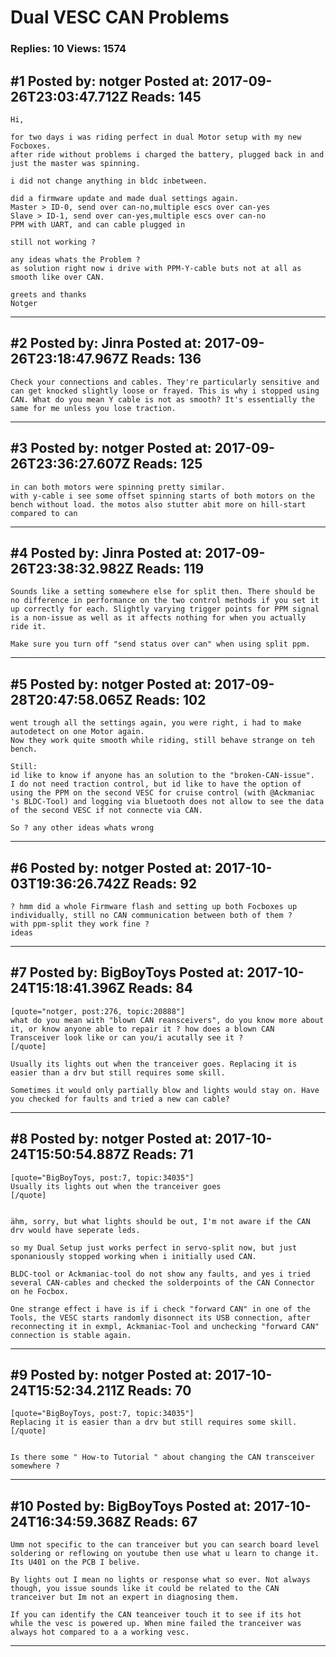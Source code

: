 # Dual VESC CAN Problems

### Replies: 10 Views: 1574

## \#1 Posted by: notger Posted at: 2017-09-26T23:03:47.712Z Reads: 145

```
Hi,

for two days i was riding perfect in dual Motor setup with my new Focboxes.
after ride without problems i charged the battery, plugged back in and just the master was spinning.

i did not change anything in bldc inbetween.

did a firmware update and made dual settings again.
Master > ID-0, send over can-no,multiple escs over can-yes
Slave > ID-1, send over can-yes,multiple escs over can-no
PPM with UART, and can cable plugged in

still not working ?

any ideas whats the Problem ?
as solution right now i drive with PPM-Y-cable buts not at all as smooth like over CAN.

greets and thanks
Notger
```

---
## \#2 Posted by: Jinra Posted at: 2017-09-26T23:18:47.967Z Reads: 136

```
Check your connections and cables. They're particularly sensitive and can get knocked slightly loose or frayed. This is why i stopped using CAN. What do you mean Y cable is not as smooth? It's essentially the same for me unless you lose traction.
```

---
## \#3 Posted by: notger Posted at: 2017-09-26T23:36:27.607Z Reads: 125

```
in can both motors were spinning pretty similar.
with y-cable i see some offset spinning starts of both motors on the bench without load. the motos also stutter abit more on hill-start compared to can
```

---
## \#4 Posted by: Jinra Posted at: 2017-09-26T23:38:32.982Z Reads: 119

```
Sounds like a setting somewhere else for split then. There should be no difference in performance on the two control methods if you set it up correctly for each. Slightly varying trigger points for PPM signal is a non-issue as well as it affects nothing for when you actually ride it.

Make sure you turn off "send status over can" when using split ppm.
```

---
## \#5 Posted by: notger Posted at: 2017-09-28T20:47:58.065Z Reads: 102

```
went trough all the settings again, you were right, i had to make autodetect on one Motor again.
Now they work quite smooth while riding, still behave strange on teh bench.

Still:
id like to know if anyone has an solution to the "broken-CAN-issue".
I do not need traction control, but id like to have the option of using the PPM on the second VESC for cruise control (with @Ackmaniac 's BLDC-Tool) and logging via bluetooth does not allow to see the data of the second VESC if not connecte via CAN.

So ? any other ideas whats wrong
```

---
## \#6 Posted by: notger Posted at: 2017-10-03T19:36:26.742Z Reads: 92

```
? hmm did a whole Firmware flash and setting up both Focboxes up individually, still no CAN communication between both of them ?
with ppm-split they work fine ?
ideas
```

---
## \#7 Posted by: BigBoyToys Posted at: 2017-10-24T15:18:41.396Z Reads: 84

```
[quote="notger, post:276, topic:20888"]
what do you mean with "blown CAN reansceivers", do you know more about it, or know anyone able to repair it ? how does a blown CAN Transceiver look like or can you/i acutally see it ?
[/quote]

Usually its lights out when the tranceiver goes. Replacing it is easier than a drv but still requires some skill.

Sometimes it would only partially blow and lights would stay on. Have you checked for faults and tried a new can cable?
```

---
## \#8 Posted by: notger Posted at: 2017-10-24T15:50:54.887Z Reads: 71

```
[quote="BigBoyToys, post:7, topic:34035"]
Usually its lights out when the tranceiver goes
[/quote]


ähm, sorry, but what lights should be out, I'm not aware if the CAN drv would have seperate leds.

so my Dual Setup just works perfect in servo-split now, but just sponaniously stopped working when i initially used CAN.

BLDC-tool or Ackmaniac-tool do not show any faults, and yes i tried several CAN-cables and checked the solderpoints of the CAN Connector on he Focbox.

One strange effect i have is if i check "forward CAN" in one of the Tools, the VESC starts randomly disonnect its USB connection, after reconnecting it in exmpl, Ackmaniac-Tool and unchecking "forward CAN" connection is stable again.
```

---
## \#9 Posted by: notger Posted at: 2017-10-24T15:52:34.211Z Reads: 70

```
[quote="BigBoyToys, post:7, topic:34035"]
Replacing it is easier than a drv but still requires some skill.
[/quote]


Is there some " How-to Tutorial " about changing the CAN transceiver somewhere ?
```

---
## \#10 Posted by: BigBoyToys Posted at: 2017-10-24T16:34:59.368Z Reads: 67

```
Umm not specific to the can tranceiver but you can search board level soldering or reflowing on youtube then use what u learn to change it. Its U401 on the PCB I belive.

By lights out I mean no lights or response what so ever. Not always though, you issue sounds like it could be related to the CAN tranceiver but Im not an expert in diagnosing them.

If you can identify the CAN teanceiver touch it to see if its hot while the vesc is powered up. When mine failed the tranceiver was always hot compared to a a working vesc.
```

---
